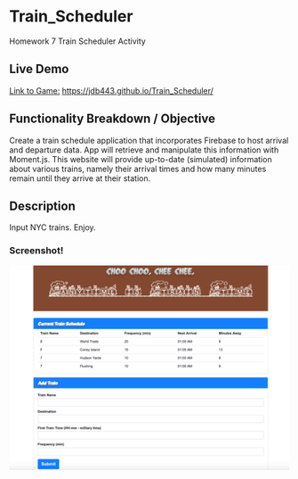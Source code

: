 # Train_Scheduler
Homework 7 Train Scheduler Activity

## Live Demo
[Link to Game:](https://jdb443.github.io/Train_Scheduler/) https://jdb443.github.io/Train_Scheduler/

## Functionality Breakdown / Objective
Create a train schedule application that incorporates Firebase to host arrival and departure data. App will retrieve and manipulate this information with Moment.js. This website will provide up-to-date (simulated) information about various trains, namely their arrival times and how many minutes remain until they arrive at their station.

## Description
Input NYC trains. Enjoy.

### Screenshot! <br />
<img src="assets/images/Train_Screenshot.png">

